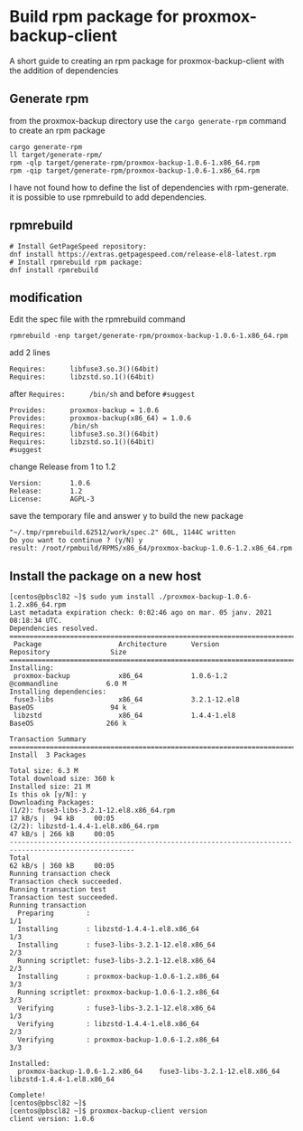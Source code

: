 
# Build rpm package for proxmox-backup-client
A short guide to creating an rpm package for proxmox-backup-client with the addition of dependencies

## Generate rpm
from the proxmox-backup directory use the ```cargo generate-rpm``` command to create an rpm package
```
cargo generate-rpm
ll target/generate-rpm/
rpm -qlp target/generate-rpm/proxmox-backup-1.0.6-1.x86_64.rpm
rpm -qip target/generate-rpm/proxmox-backup-1.0.6-1.x86_64.rpm
```
I have not found how to define the list of dependencies with rpm-generate. it is possible to use rpmrebuild to add dependencies.
## rpmrebuild
```
# Install GetPageSpeed repository:
dnf install https://extras.getpagespeed.com/release-el8-latest.rpm
# Install rpmrebuild rpm package:
dnf install rpmrebuild
```
## modification
Edit the spec file with the rpmrebuild command
```
rpmrebuild -enp target/generate-rpm/proxmox-backup-1.0.6-1.x86_64.rpm
```
add 2 lines 
```
Requires:      libfuse3.so.3()(64bit)
Requires:      libzstd.so.1()(64bit)
``` 
after ```Requires:      /bin/sh``` and before ```#suggest```
```
Provides:      proxmox-backup = 1.0.6
Provides:      proxmox-backup(x86_64) = 1.0.6
Requires:      /bin/sh
Requires:      libfuse3.so.3()(64bit)
Requires:      libzstd.so.1()(64bit)
#suggest
```
change Release from 1 to 1.2
```
Version:       1.0.6
Release:       1.2
License:       AGPL-3
```
save the temporary file and answer y to build the new package
```
"~/.tmp/rpmrebuild.62512/work/spec.2" 60L, 1144C written
Do you want to continue ? (y/N) y
result: /root/rpmbuild/RPMS/x86_64/proxmox-backup-1.0.6-1.2.x86_64.rpm
```
## Install the package on a new host
```
[centos@pbscl82 ~]$ sudo yum install ./proxmox-backup-1.0.6-1.2.x86_64.rpm
Last metadata expiration check: 0:02:46 ago on mar. 05 janv. 2021 08:18:34 UTC.
Dependencies resolved.
=====================================================================================================
 Package                   Architecture      Version                   Repository               Size
=====================================================================================================
Installing:
 proxmox-backup            x86_64            1.0.6-1.2                 @commandline            6.0 M
Installing dependencies:
 fuse3-libs                x86_64            3.2.1-12.el8              BaseOS                   94 k
 libzstd                   x86_64            1.4.4-1.el8               BaseOS                  266 k

Transaction Summary
=====================================================================================================
Install  3 Packages

Total size: 6.3 M
Total download size: 360 k
Installed size: 21 M
Is this ok [y/N]: y
Downloading Packages:
(1/2): fuse3-libs-3.2.1-12.el8.x86_64.rpm                             17 kB/s |  94 kB     00:05
(2/2): libzstd-1.4.4-1.el8.x86_64.rpm                                 47 kB/s | 266 kB     00:05
-----------------------------------------------------------------------------------------------------
Total                                                                 62 kB/s | 360 kB     00:05
Running transaction check
Transaction check succeeded.
Running transaction test
Transaction test succeeded.
Running transaction
  Preparing        :                                                                             1/1
  Installing       : libzstd-1.4.4-1.el8.x86_64                                                  1/3
  Installing       : fuse3-libs-3.2.1-12.el8.x86_64                                              2/3
  Running scriptlet: fuse3-libs-3.2.1-12.el8.x86_64                                              2/3
  Installing       : proxmox-backup-1.0.6-1.2.x86_64                                             3/3
  Running scriptlet: proxmox-backup-1.0.6-1.2.x86_64                                             3/3
  Verifying        : fuse3-libs-3.2.1-12.el8.x86_64                                              1/3
  Verifying        : libzstd-1.4.4-1.el8.x86_64                                                  2/3
  Verifying        : proxmox-backup-1.0.6-1.2.x86_64                                             3/3

Installed:
  proxmox-backup-1.0.6-1.2.x86_64    fuse3-libs-3.2.1-12.el8.x86_64    libzstd-1.4.4-1.el8.x86_64

Complete!
[centos@pbscl82 ~]$
[centos@pbscl82 ~]$ proxmox-backup-client version
client version: 1.0.6
```
